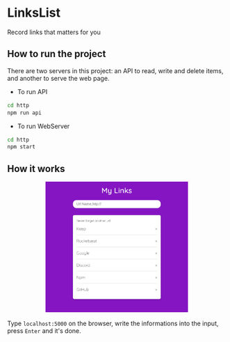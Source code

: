 # LinksList
Record links that matters for you

## How to run the project
There are two servers in this project: an API to read, write and delete items, and another to serve the web page.

* To run API

```bash
cd http
npm run api
```

* To run WebServer

```bash
cd http
npm start
```

## How it works

<p align="center">
  <img width="65%" src="assets/screen.jpg">
</p>

Type `localhost:5000` on the browser, write the informations into the input, press `Enter` and it's done.
